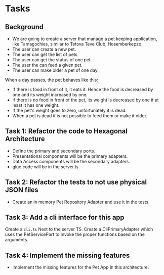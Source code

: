 # Tasks

## Background

- We are going to create a server that manage a pet keeping application, like Tamagochies, similar to Tetova Teve Club, Hosemberkepzo.
- The user can create a new pet.
- The user can get the list of pets.
- The user can get the status of one pet.
- The user the can feed a given pet.
- The user can make older a pet of one day.

When a day passes, the pet behaves like this:

- If there is food in front of it, it eats it. Hence the food is decreased by one and its weight increased by one.
- If there is no food in front of the pet, its weight is decreased by one if at least it has one weight.
- If the pet's weight goes to zero, unfortunately it is dead.
- When a pet is dead it is not possible to feed them or make it older.

## Task 1: Refactor the code to Hexagonal Architecture

- Define the primary and secondary ports.
- Presentational components will be the primary adapters.
- Data Access components will be the secondary adapters.
- glue code will be in the server.ts

## Task 2: Refactor the tests to not use physical JSON files

- Create an in memory Pet Repository Adapter and use it in the tests.

## Task 3: Add a cli interface for this app

Create a `cli.ts` Next to the server TS. Create a CliPrimaryAdapter which uses the PetServicePort to invoke the proper functions based on the arguments.

## Task 4: Implement the missing features

- Implement the missing features for the Pet App in this architecture.
